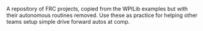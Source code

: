 A repository of FRC projects, copied from the WPILib examples but with their autonomous routines removed.
Use these as practice for helping other teams setup simple drive forward autos at comp.
